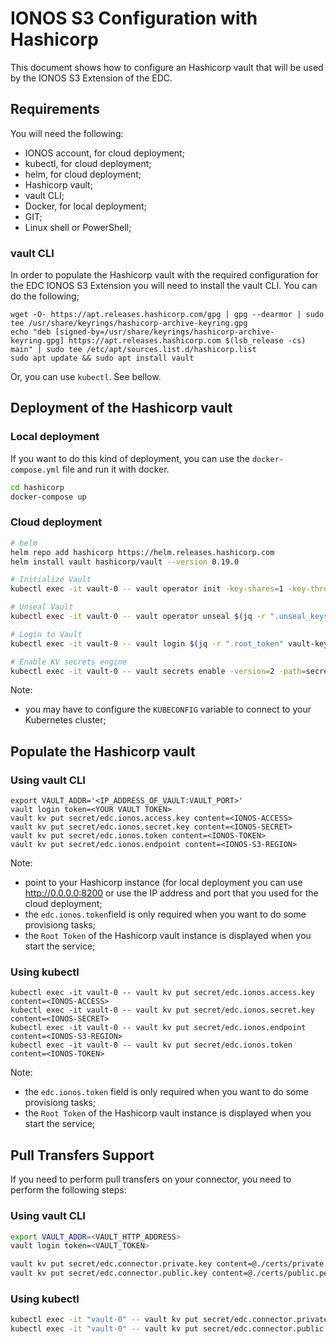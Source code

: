 # IONOS S3 Configuration with Hashicorp

This document shows how to configure an Hashicorp vault that will be used by the IONOS S3 Extension of the EDC.

## Requirements

You will need the following:
- IONOS account, for cloud deployment;
- kubectl, for cloud deployment;
- helm, for cloud deployment;
- Hashicorp vault;
- vault CLI;
- Docker, for local deployment;
- GIT;
- Linux shell or PowerShell;

### vault CLI
In order to populate the Hashicorp vault with the required configuration for the EDC IONOS S3 Extension you will need to install the vault CLI. You can do the following;
```console
wget -O- https://apt.releases.hashicorp.com/gpg | gpg --dearmor | sudo tee /usr/share/keyrings/hashicorp-archive-keyring.gpg
echo "deb [signed-by=/usr/share/keyrings/hashicorp-archive-keyring.gpg] https://apt.releases.hashicorp.com $(lsb_release -cs) main" | sudo tee /etc/apt/sources.list.d/hashicorp.list
sudo apt update && sudo apt install vault
```

Or, you can use `kubectl`. See bellow.

## Deployment of the Hashicorp vault

### Local deployment

If you want to do this kind of deployment, you can use the `docker-compose.yml` file and run it with docker.

```bash
cd hashicorp
docker-compose up
```
### Cloud deployment

```bash
# helm
helm repo add hashicorp https://helm.releases.hashicorp.com
helm install vault hashicorp/vault --version 0.19.0

# Initialize Vault
kubectl exec -it vault-0 -- vault operator init -key-shares=1 -key-threshold=1 -format=json > vault-keys.json

# Unseal Vault
kubectl exec -it vault-0 -- vault operator unseal $(jq -r ".unseal_keys_b64[]" vault-keys.json)

# Login to Vault
kubectl exec -it vault-0 -- vault login $(jq -r ".root_token" vault-keys.json)

# Enable KV secrets engine
kubectl exec -it vault-0 -- vault secrets enable -version=2 -path=secret kv
```
Note:
- you may have to configure the `KUBECONFIG` variable to connect to your Kubernetes cluster;

## Populate the Hashicorp vault
### Using vault CLI
```console
export VAULT_ADDR='<IP_ADDRESS_OF_VAULT:VAULT_PORT>'
vault login token=<YOUR VAULT TOKEN>
vault kv put secret/edc.ionos.access.key content=<IONOS-ACCESS>
vault kv put secret/edc.ionos.secret.key content=<IONOS-SECRET>
vault kv put secret/edc.ionos.token content=<IONOS-TOKEN>
vault kv put secret/edc.ionos.endpoint content=<IONOS-S3-REGION>
```

Note:
- point to your Hashicorp instance (for local deployment you can use http://0.0.0.0:8200 or use the IP address and port that you used for the cloud deployment;
- the `edc.ionos.token`field is only required when you want to do some provisiong tasks;
- the `Root Token` of the Hashicorp vault instance is displayed when you start the service;

### Using kubectl
```console
kubectl exec -it vault-0 -- vault kv put secret/edc.ionos.access.key content=<IONOS-ACCESS>
kubectl exec -it vault-0 -- vault kv put secret/edc.ionos.secret.key content=<IONOS-SECRET>
kubectl exec -it vault-0 -- vault kv put secret/edc.ionos.endpoint content=<IONOS-S3-REGION>
kubectl exec -it vault-0 -- vault kv put secret/edc.ionos.token content=<IONOS-TOKEN>
```

Note:
- the `edc.ionos.token` field is only required when you want to do some provisiong tasks;
- the `Root Token` of the Hashicorp vault instance is displayed when you start the service;

## Pull Transfers Support

If you need to perform pull transfers on your connector, you need to perform the following steps:

### Using vault CLI
```bash
export VAULT_ADDR=<VAULT_HTTP_ADDRESS>
vault login token=<VAULT_TOKEN>

vault kv put secret/edc.connector.private.key content=@./certs/private.pem
vault kv put secret/edc.connector.public.key content=@./certs/public.pem
```

### Using kubectl
```bash
kubectl exec -it "vault-0" -- vault kv put secret/edc.connector.private.key content="$(cat ./certs/private.pem)"
kubectl exec -it "vault-0" -- vault kv put secret/edc.connector.public.key content="$(cat ./certs/public.pem)"
```
